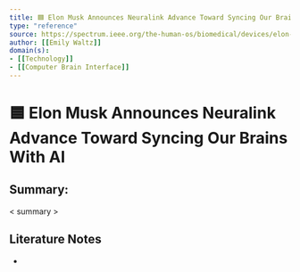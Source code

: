 ```yaml
---
title: 🟦 Elon Musk Announces Neuralink Advance Toward Syncing Our Brains With AI
type: "reference"
source: https://spectrum.ieee.org/the-human-os/biomedical/devices/elon-musk-neuralink-advance-brains-ai
author: [[Emily Waltz]]
domain(s):
- [[Technology]]
- [[Computer Brain Interface]]
---
```

# 🟦 Elon Musk Announces Neuralink Advance Toward Syncing Our Brains With AI

## Summary:

< summary >

## Literature Notes

- 
